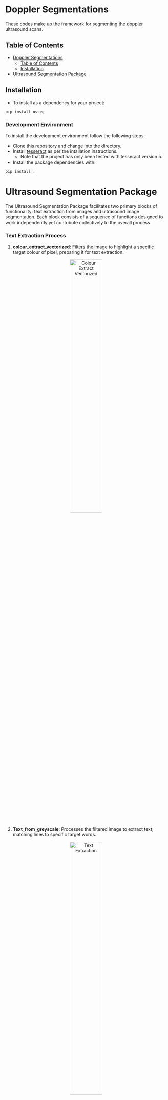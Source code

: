 # Doppler Segmentations

These codes make up the framework for segmenting the doppler ultrasound scans.

## Table of Contents

- [Doppler Segmentations](#doppler-segmentations)
  - [Table of Contents](#table-of-contents)
  - [Installation](#installation)
- [Ultrasound Segmentation Package](#ultrasound-segmentation-package)


## Installation

- To install as a dependency for your project:

``` 
pip install usseg
```

### Development Environment

To install the development environment follow the following steps.

- Clone this repository and change into the directory.
- Install [tesseract](https://github.com/tesseract-ocr/tesseract) as per the intallation instructions.
    - Note that the project has only been tested with tesseract version 5.
- Install the package dependencies with:
```
pip install .

```

# Ultrasound Segmentation Package

The Ultrasound Segmentation Package facilitates two primary blocks of functionality: 
text extraction from images and ultrasound image segmentation. Each block consists 
of a sequence of functions designed to work independently yet contribute collectively 
to the overall process.

### Text Extraction Process

1. **colour_extract_vectorized**: Filters the image to highlight a specific target colour of pixel, preparing it for text extraction.
<div align="center">
   <img src="docs/source/images/Vectorized_colour_extraction_diagram.png" width="45%" alt="Colour Extract Vectorized" />
</div>

2. **Text_from_greyscale**: Processes the filtered image to extract text, matching lines to specific target words.
<div align="center">
   <img src="docs/source/images/Text_extraction_diagram.png" alt="Text Extraction" width="45%"/>
</div>

3. **Metric_check**: Performs a common-sense check on the extracted measurements using knowledge of their interdependencies and known physiological limits, ensuring data accuracy.
<div align="center">
   <img src="docs/source/images/df_data_extracted_diagram.png" width="45%" alt="Data Extracted"/>
</div>
Following the successful extraction and validation of text data, the workflow transitions to the image segmentation process.

### Image Segmentation Process

4. **Initial_segmentation**: Begins with a coarse segmentation of the waveform.
5. **Define_end_ROIs**: Defines regions adjacent to the coarse segmentation.
<div align="center">
   <img src="docs/source/images/Initial_segmentation_diagram.png" alt="Initial Segmentation"/>
</div>

6. **Segment_refinement**: Refines the segmentation within the coarse boundaries.
<div align="center">
   <img src="docs/source/images/Segment_refinement_diagram.png" alt="Segment Refinement"/>
</div>

7. **Search_for_ticks**: Identifies ticks in the axes ROIs for accurate scaling.
8. **Search_for_labels**: Locates labels within the axes ROIs for data extraction.

<div align="center" style="display: flex; justify-content: center;">
    <img src="docs/source/images/TickandLabel_diagram.png" width="35%" alt="Search for Ticks" style="margin-right: 30px;"/>
    <img src="docs/source/images/ROIAX_change_diagram.png" width="35%" alt="Search for Labels"/>
</div>

9. **Plot_Digitized_data**: Digitizes the extracted data to plot the waveform.
<div align="center">
   <img src="docs/source/images/Digitize_Function_diagram.png" alt="Plot Digitized Data"/>
</div>

10. **Plot_correction**: (Optional) Adjusts the time axis based on heart rate data.
11. **Annotate**: Visualizes the segmentation steps on the original image.
<div align="center">
    <img src="docs/source/images/Overview2.png" alt="Annotate"/>
</div>

Each function in these sequences plays a vital role in the overall process, which aims for accurate data extraction. For more in-depth information about each function, please refer to the detailed descriptions in the [here](usseg.html) section of this documentation.

## Usage Examples

Some common usage examples include segmenting a single image, or processing a batch of images.

### Processing a Single Image

For processing a single image, the `data_from_image` function is imported and provided with PIL and cv2 versions of the image. This could be done through the following code:

```python
# Module imports
import numpy as np
from PIL import Image

# Local imports
from usseg import data_from_image

img_path = "Path/to/a/ultrasound/image.JPG"

PIL_image = Image.open(img_path)
cv2_image = np.array(PIL_image)
df, (xdata, ydata) = data_from_image(PIL_image, cv2_image)
```
Alternatively, the single image processing script within the tests folder can be modified for 
any given input image.

### Batch processing images

For processing groups of images, the usseg.main module can be used. This module is designed 
to process a series of images contained in a folder and save to specified location, defined in the config.toml. 
A visualisation file output.html is generated for evaluation the data extraction. This can be done through:
```python
python usseg/main.py
```

## Limitation and future work

Work on this data extraction package is ongoing. Testing and development
have highlighted several limitations and areas for improvement, guiding
the next steps in its evolution.

The package is currently designed for scans typical of the Voluson E8.
This typically includes measurements in the upper right corner in yellow
and the Doppler waveform in the center bottom half, including both left
and right y-axes. While the functions leverage these features to ensure
accuracy, a limitation is their ineffectiveness with scans from different
types of machines. However, the framework is robust, and minor
modifications could adapt it for other ultrasound devices.

Regarding data extraction, there are occasions where text data is not
correctly extracted. Errors might include missing decimal points or
misinterpretation of characters (e.g., '5' read as an 'S'). Common-sense
checks help mitigate these errors, but they are not foolproof.

Waveform segmentation and digitization quality often depend on the
image's contrast. Faint waveforms against the black background might
result in inaccurate segmentation or complete failure to identify.
Furthermore, some scans are inverted, and although there are measures
to adjust these during digitization, exceptions can still occur.
